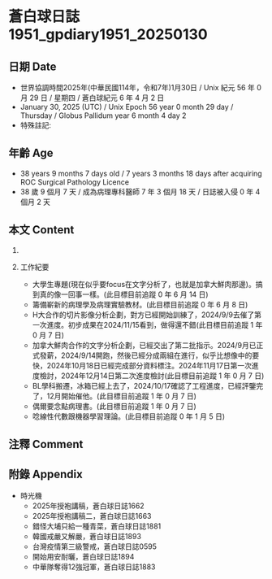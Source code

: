 [_metadata_:encoding]: - "utf-8"
[_metadata_:language]: - "zh-Hant-TW"
[_metadata_:fileformat]: - "markdown"
[_metadata_:MIME_type]: - "text/plain"
[_metadata_:markdown_version]: - "commonmark version 0.30"
[_metadata_:markdown_spec]: - "https://spec.commonmark.org/0.30/"

# 蒼白球日誌1951_gpdiary1951_20250130 #

## 日期 Date ##

* 世界協調時間2025年(中華民國114年，令和7年)1月30日 / Unix 紀元 56 年 0 月 29 日 / 星期四 / 蒼白球紀元 6 年 4 月 2 日
* January 30, 2025 (UTC) / Unix Epoch 56 year 0 month 29 day / Thursday / Globus Pallidum year 6 month 4 day 2
* 特殊註記:

## 年齡 Age ##

* 38 years 9 months 7 days old / 7 years 3 months 18 days after acquiring ROC Surgical Pathology Licence
* 38 歲 9 個月 7 天 / 成為病理專科醫師 7 年 3 個月 18 天 / 日誌被入侵 0 年 4 個月 2 天

## 本文 Content ##

1. 

2. 工作紀要

    - 大學生專題(現在似乎要focus在文字分析了，也就是加拿大鮮肉那邊)。搞到真的像一回事一樣。(此目標目前追蹤 0 年 6 月 14 日)
    - 籌備嶄新的病理學及病理實驗教材。(此目標目前追蹤 0 年 6 月 8 日)
    - H大合作的切片影像分析企劃，對方已經開始訓練了，2024/9/9去催了第一次進度。初步成果在2024/11/15看到，做得還不錯(此目標目前追蹤 1 年 0 月 7 日)
    - 加拿大鮮肉合作的文字分析企劃，已經交出了第二批指示。2024/9月已正式發薪，2024/9/14開跑，然後已經分成兩組在進行，似乎比想像中的要快，2024年10月18日已經完成部分資料標注。2024年11月17日第一次進度檢討，2024年12月14日第二次進度檢討(此目標目前追蹤 1 年 0 月 7 日)
    - BL學科搬遷，冰箱已經上去了，2024/10/17確認了工程進度，已經評鑒完了，12月開始催他。(此目標目前追蹤 1 年 0 月 7 日)
    - 偶爾要念點病理書。(此目標目前追蹤 1 年 0 月 7 日)
    - 唸線性代數跟機器學習理論。(此目標目前追蹤 0 年 1 月 5 日)

## 注釋 Comment ##


## 附錄 Appendix ##

* 時光機
    - 2025年授袍講稿，蒼白球日誌1662
    - 2025年授袍講稿二，蒼白球日誌1663
    - 錯怪大埔只給一種青菜，蒼白球日誌1881
    - 韓國戒嚴又解嚴，蒼白球日誌1893
    - 台灣疫情第三級警戒，蒼白球日誌0595
    - 開始用安耐曬，蒼白球日誌1894
    - 中華隊奪得12強冠軍，蒼白球日誌1883
